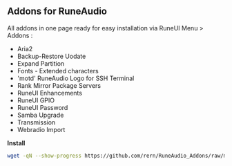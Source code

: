 Addons for RuneAudio
---
All addons in one page ready for easy installation via RuneUI Menu > Addons :  
- Aria2
- Backup-Restore Uodate
- Expand Partition
- Fonts - Extended characters
- 'motd' RuneAudio Logo for SSH Terminal
- Rank Mirror Package Servers
- RuneUI Enhancements
- RuneUI GPIO
- RuneUI Password
- Samba Upgrade
- Transmission
- Webradio Import

**Install**  
```sh
wget -qN --show-progress https://github.com/rern/RuneAudio_Addons/raw/master/install.sh; chmod +x install.sh; ./install.sh
```

